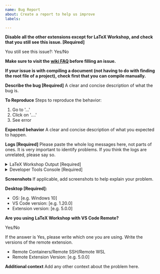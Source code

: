 ```yaml
---
name: Bug Report
about: Create a report to help us improve
labels: 

---
```


<!--

Following contents are required for a successful issue. Not providing necessary information, specifically log messages, may render the issue closed.
Sorry for being rude on the above message, yet I/we have encountered too many frustrating issues without any information. The developers are only developers, not mind-readers or remote-computer-readers.

-->

**Disable all the other extensions except for LaTeX Workshop, and check that you still see this issue. [Required]**

You still see this issue?: Yes/No

**Make sure to visit the [wiki FAQ](https://github.com/James-Yu/LaTeX-Workshop/wiki/FAQ) before filling an issue.**

**If your issue is with compiling a document (not having to do with finding the root file of a project), check first that you can compile manually.**

**Describe the bug [Required]**
A clear and concise description of what the bug is.

**To Reproduce**
Steps to reproduce the behavior:
1. Go to '...'
2. Click on '....'
3. See error

**Expected behavior**
A clear and concise description of what you expected to happen.

**Logs [Required]**
Please paste the whole log messages here, not parts of ones. It is very important to identify problems. If you think the logs are unrelated, please say so.

<details>
<summary>LaTeX Workshop Output [Required]</summary>
<!-- To access the log, click the 'problems' icons on the statusbar, select 'OUTPUT', then select 'LaTeX Workshop' from the dropdown menu on the right. -->
</details>

<details>
<summary>Developer Tools Console [Required]</summary>
<!-- To access the log, click 'help' -> 'Toggle Developer Tools. Paste anything suspicious. -->
</details>


**Screenshots**
If applicable, add screenshots to help explain your problem.

**Desktop [Required]:**
 - OS: [e.g. Windows 10]
 - VS Code version: [e.g. 1.20.0]
 - Extension version: [e.g. 5.0.0]

**Are you using LaTeX Workshop with VS Code Remote?**

Yes/No

If the answer is Yes, please write which one you are using. Write the versions of the remote extension.

- Remote Containers/Remote SSH/Remote WSL
- Remote Extension Version: [e.g. 5.0.0]

**Additional context**
Add any other context about the problem here.
